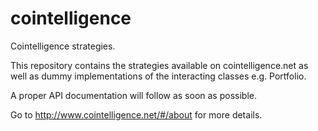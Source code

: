 cointelligence
==============

Cointelligence strategies.

This repository contains the strategies available on cointelligence.net as well as dummy implementations of the interacting classes e.g. Portfolio.

A proper API documentation will follow as soon as possible.

Go to http://www.cointelligence.net/#/about for more details.
